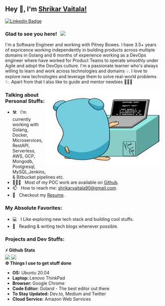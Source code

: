 ## Hey 👋, I'm [Shrikar Vaitala!](https://github.com/shrikar007/)
<!--
**shrikar007/shrikar007** is a ✨ _special_ ✨ repository because its `README.md` (this file) appears on your GitHub profile.

Here are some ideas to get you started:

- 🔭 I’m currently working on ...
- 🌱 I’m currently learning ...
- 👯 I’m looking to collaborate on ...
- 🤔 I’m looking for help with ...
- 💬 Ask me about ...
- 📫 How to reach me: ...
- 😄 Pronouns: ...
- ⚡ Fun fact: ...
-->

[![Linkedin Badge](https://img.shields.io/badge/-LinkedIn-0e76a8?style=flat-square&logo=Linkedin&logoColor=white)](https://www.linkedin.com/in/shrikar-vaitala/)

### Glad to see you here! &nbsp; ![](https://visitor-badge.glitch.me/badge?page_id=shrikar007.shrikar007&style=flat-square&color=0088cc)

I'm a Software Engineer and working with Pitney Bowes. I have 3.5+ years of expricence working independently in building products across
multiple domains in Golang and 6 months of experience working as a DevOps engineer where have worked for Product
Teams to operate smoothly under Agile and adopt the DevOps culture.  I'm a passionate learner who's always willing to learn and work across technologies and domains 💡. I love to explore new technologies and leverage them to solve real-world problems ✨. Apart from that I also like to guide and mentor newbies 👨🏻‍💻

<img align="right" height="250" width="375" alt="" src="https://raw.githubusercontent.com/shrikar007/shrikar007/master/gifs/golangcoder.gif" />

### Talking about Personal Stuffs:

- 🛠 &nbsp; I’m currently working with Golang, Docker, Microservices, RestAPI, <br/> Serverless, AWS, GCP, Mongodb, Postgresql, MySQL,Jenkins,<br/>& Bitbucket pipelines etc.
- 👨🏻‍💻 &nbsp; Most of my POC work are available on [Github](https://github.com/shrikar007).
- 📫 &nbsp; How to reach me: shrikarvaitala90@gmail.com.
- 📝 &nbsp; Checkout my [Resume](https://github.com/shrikar007/shrikar007/blob/main/Shrikar_Vaitala.pdf).

### My Absolute Favorites:

- 💻 &nbsp; I Like exploring new tech stack and building cool stuffs.
- 📰 &nbsp; Reading & writing tech blogs whenever possible.

### Projects and Dev Stuffs:


  <summary><b>⚡ Github Stats</b></summary>

<img height="180em" src="https://github-readme-stats.vercel.app/api?username=shrikar007&show_icons=true&hide_border=true" />
<img height="180em" src="https://github-readme-stats.vercel.app/api/top-langs/?username=shrikar007&exclude_repo=KNN-Image-Classification&show_icons=true&hide_border=true&layout=compact&langs_count=8"/>

 

  <br />
  <summary><b>⚙️ Things I use to get stuff done</b></summary>
  	<ul>
  	    <li><b>OS:</b> Ubuntu 20.04</li>
	    <li><b>Laptop: </b> Lenovo ThinkPad </li>
  	    <li><b>Browser: </b> Google Chrome</li>
	    <li><b>Code Editor:</b> Goland - The best editor out there</li>
	    <li><b>To Stay Updated:</b> Dev.to, Medium and Twitter</li>
	    <li><b>Cloud Service:</b> Amazon Web Services</li>
	    <br />
	</ul>	


#



